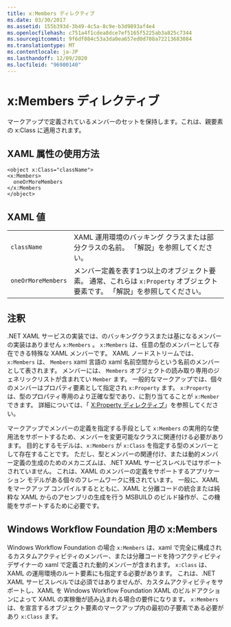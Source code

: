 ```yaml
---
title: x:Members ディレクティブ
ms.date: 03/30/2017
ms.assetid: 155b393d-3b49-4c5a-8c9e-b3d9893af4e4
ms.openlocfilehash: c751a4f1cdea8dce7ef5165f5225ab3a825c7344
ms.sourcegitcommit: 9f6df084c53a3da0ea657ed0d708a72213683084
ms.translationtype: MT
ms.contentlocale: ja-JP
ms.lasthandoff: 12/09/2020
ms.locfileid: "96980140"
---
```

# <a name="xmembers-directive"></a>x:Members ディレクティブ
マークアップで定義されているメンバーのセットを保持します。これは、親要素の x:Class に適用されます。

## <a name="xaml-attribute-usage"></a>XAML 属性の使用方法

```xaml
<object x:Class="className">
<x:Members>
  oneOrMoreMembers
</x:Members
</object>
```

## <a name="xaml-values"></a>XAML 値

|||
|-|-|
|`className`|XAML 運用環境のバッキング クラスまたは部分クラスの名前。 「解説」を参照してください。|
|`oneOrMoreMembers`|メンバー定義を表す1つ以上のオブジェクト要素。 通常、これらは `x:Property` オブジェクト要素です。 「解説」を参照してください。|

## <a name="remarks"></a>注釈

.NET XAML サービスの実装では、のバッキングクラスまたは基になるメンバーの実装はありません `x:Members` 。 `x:Members` は、任意の型のメンバーとして存在できる特殊な XAML メンバーです。 XAML ノードストリームでは、 `x:Members` は、 `Members` xaml 言語の xaml 名前空間からという名前のメンバーとして表されます。 メンバーには、 `Members` オブジェクトの読み取り専用のジェネリックリストが含まれてい `Member` ます。 一般的なマークアップでは、個々のメンバーはプロパティ要素として指定され `x:Property` ます。 `x:Property` は、型のプロパティ専用のより正確な型であり、に割り当てることが `x:Member` できます。 詳細については、「 [X:Property ディレクティブ](xproperty-directive.md)」を参照してください。

マークアップでメンバーの定義を指定する手段として `x:Members` の実用的な使用法をサポートするため、メンバーを変更可能なクラスに関連付ける必要があります。 目的とするモデルは、`x:Members` が `x:Class` を指定する型のメンバーとして存在することです。 ただし、型とメンバーの関連付け、または動的メンバー定義の生成のためのメカニズムは、.NET XAML サービスレベルではサポートされていません。 これは、XAML のメンバーの定義をサポートするアプリケーション モデルがある個々のフレームワークに残されています。 一般に、XAML をマークアップ コンパイルするとともに、XAML と分離コードの統合または純粋な XAML からのアセンブリの生成を行う MSBUILD のビルド操作が、この機能をサポートするために必要です。

## <a name="xmembers-for-windows-workflow-foundation"></a>Windows Workflow Foundation 用の x:Members

Windows Workflow Foundation の場合 `x:Members` は、xaml で完全に構成されるカスタムアクティビティのメンバー、または分離コードを持つアクティビティデザイナーの xaml で定義された動的メンバーが含まれます。 `x:Class` は、XAML の運用環境のルート要素にも指定する必要があります。 これは、.NET XAML サービスレベルでは必須ではありませんが、カスタムアクティビティをサポートし、XAML を Windows Workflow Foundation XAML のビルドアクションによって XAML の実稼働が読み込まれる場合の要件になります。 `x:Members` は、を宣言するオブジェクト要素のマークアップ内の最初の子要素である必要があり `x:Class` ます。
